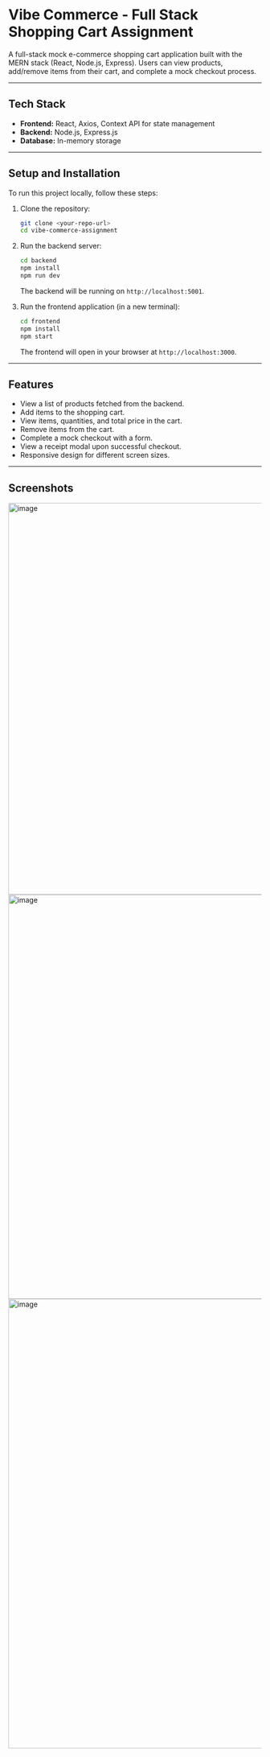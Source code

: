 # Vibe Commerce - Full Stack Shopping Cart Assignment

A full-stack mock e-commerce shopping cart application built with the MERN stack (React, Node.js, Express). Users can view products, add/remove items from their cart, and complete a mock checkout process.

---

## Tech Stack

-   **Frontend:** React, Axios, Context API for state management
-   **Backend:** Node.js, Express.js
-   **Database:** In-memory storage

---

## Setup and Installation

To run this project locally, follow these steps:

1.  Clone the repository:
    ```bash
    git clone <your-repo-url>
    cd vibe-commerce-assignment
    ```

2.  Run the backend server:
    ```bash
    cd backend
    npm install
    npm run dev
    ```
    The backend will be running on `http://localhost:5001`.

3.  Run the frontend application (in a new terminal):
    ```bash
    cd frontend
    npm install
    npm start
    ```
    The frontend will open in your browser at `http://localhost:3000`.

---

## Features

-   View a list of products fetched from the backend.
-   Add items to the shopping cart.
-   View items, quantities, and total price in the cart.
-   Remove items from the cart.
-   Complete a mock checkout with a form.
-   View a receipt modal upon successful checkout.
-   Responsive design for different screen sizes.

---

## Screenshots
<img width="1919" height="779" alt="image" src="https://github.com/user-attachments/assets/180b7e06-a283-488d-98b7-aea9aa301e6b" />
<img width="1919" height="804" alt="image" src="https://github.com/user-attachments/assets/0a431f3f-265e-4bac-a8a4-d8275bc52cf3" />
<img width="1919" height="894" alt="image" src="https://github.com/user-attachments/assets/0e7f93de-02aa-4fd5-a80d-efcd0e78b0ff" />




